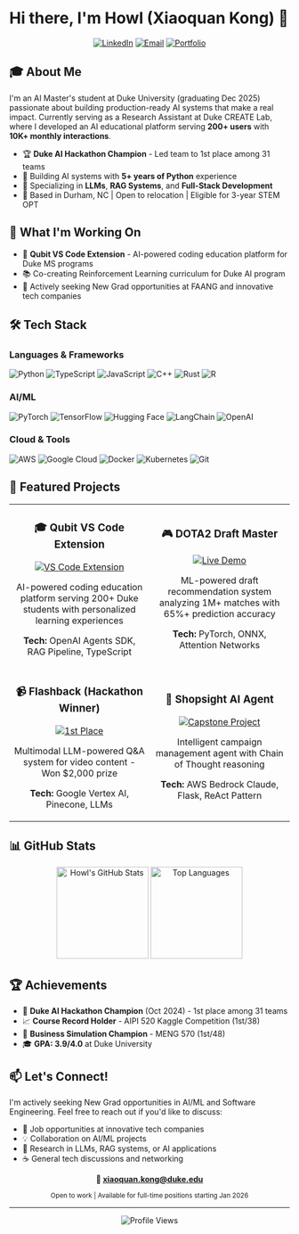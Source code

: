 # Hi there, I'm Howl (Xiaoquan Kong) 👋

<div align="center">
  
  [![LinkedIn](https://img.shields.io/badge/LinkedIn-0077B5?style=for-the-badge&logo=linkedin&logoColor=white)](https://www.linkedin.com/in/xiaoquan-howl-kong/)
  [![Email](https://img.shields.io/badge/Email-D14836?style=for-the-badge&logo=gmail&logoColor=white)](mailto:xiaoquan.kong@duke.edu)
  [![Portfolio](https://img.shields.io/badge/Portfolio-000000?style=for-the-badge&logo=About.me&logoColor=white)](https://your-portfolio-site.com)
  
</div>

## 🎓 About Me

I'm an AI Master's student at Duke University (graduating Dec 2025) passionate about building production-ready AI systems that make a real impact. Currently serving as a Research Assistant at Duke CREATE Lab, where I developed an AI educational platform serving **200+ users** with **10K+ monthly interactions**.

- 🏆 **Duke AI Hackathon Champion** - Led team to 1st place among 31 teams
- 🚀 Building AI systems with **5+ years of Python** experience
- 🤖 Specializing in **LLMs**, **RAG Systems**, and **Full-Stack Development**
- 📍 Based in Durham, NC | Open to relocation | Eligible for 3-year STEM OPT

## 💼 What I'm Working On

- 🔨 **Qubit VS Code Extension** - AI-powered coding education platform for Duke MS programs
- 📚 Co-creating Reinforcement Learning curriculum for Duke AI program
- 🎯 Actively seeking New Grad opportunities at FAANG and innovative tech companies

## 🛠️ Tech Stack

### Languages & Frameworks
![Python](https://img.shields.io/badge/Python-3776AB?style=flat-square&logo=python&logoColor=white)
![TypeScript](https://img.shields.io/badge/TypeScript-007ACC?style=flat-square&logo=typescript&logoColor=white)
![JavaScript](https://img.shields.io/badge/JavaScript-F7DF1E?style=flat-square&logo=javascript&logoColor=black)
![C++](https://img.shields.io/badge/C++-00599C?style=flat-square&logo=c%2B%2B&logoColor=white)
![Rust](https://img.shields.io/badge/Rust-000000?style=flat-square&logo=rust&logoColor=white)
![R](https://img.shields.io/badge/R-276DC3?style=flat-square&logo=r&logoColor=white)

### AI/ML
![PyTorch](https://img.shields.io/badge/PyTorch-EE4C2C?style=flat-square&logo=pytorch&logoColor=white)
![TensorFlow](https://img.shields.io/badge/TensorFlow-FF6F00?style=flat-square&logo=tensorflow&logoColor=white)
![Hugging Face](https://img.shields.io/badge/Hugging%20Face-FFD21E?style=flat-square&logo=huggingface&logoColor=black)
![LangChain](https://img.shields.io/badge/LangChain-1C3C3C?style=flat-square&logo=langchain&logoColor=white)
![OpenAI](https://img.shields.io/badge/OpenAI-412991?style=flat-square&logo=openai&logoColor=white)

### Cloud & Tools
![AWS](https://img.shields.io/badge/AWS-232F3E?style=flat-square&logo=amazon-aws&logoColor=white)
![Google Cloud](https://img.shields.io/badge/Google%20Cloud-4285F4?style=flat-square&logo=google-cloud&logoColor=white)
![Docker](https://img.shields.io/badge/Docker-2496ED?style=flat-square&logo=docker&logoColor=white)
![Kubernetes](https://img.shields.io/badge/Kubernetes-326CE5?style=flat-square&logo=kubernetes&logoColor=white)
![Git](https://img.shields.io/badge/Git-F05032?style=flat-square&logo=git&logoColor=white)

## 🚀 Featured Projects

<table>
  <tr>
    <td width="50%">
      <h3 align="center">🎓 Qubit VS Code Extension</h3>
      <p align="center">
        <a href="https://marketplace.visualstudio.com/items?itemName=DukeCREATE.qubit">
          <img src="https://img.shields.io/badge/VS%20Code-Extension-blue?style=for-the-badge&logo=visual-studio-code" alt="VS Code Extension">
        </a>
      </p>
      <p align="center">AI-powered coding education platform serving 200+ Duke students with personalized learning experiences</p>
      <p align="center">
        <strong>Tech:</strong> OpenAI Agents SDK, RAG Pipeline, TypeScript
      </p>
    </td>
    <td width="50%">
      <h3 align="center">🎮 DOTA2 Draft Master</h3>
      <p align="center">
        <a href="https://dota2.deep-learning.online">
          <img src="https://img.shields.io/badge/Live-Demo-success?style=for-the-badge" alt="Live Demo">
        </a>
      </p>
      <p align="center">ML-powered draft recommendation system analyzing 1M+ matches with 65%+ prediction accuracy</p>
      <p align="center">
        <strong>Tech:</strong> PyTorch, ONNX, Attention Networks
      </p>
    </td>
  </tr>
  <tr>
    <td width="50%">
      <h3 align="center">📹 Flashback (Hackathon Winner)</h3>
      <p align="center">
        <a href="https://devpost.com/software/flashback-o0jzlk">
          <img src="https://img.shields.io/badge/🏆-1st%20Place-gold?style=for-the-badge" alt="1st Place">
        </a>
      </p>
      <p align="center">Multimodal LLM-powered Q&A system for video content - Won $2,000 prize</p>
      <p align="center">
        <strong>Tech:</strong> Google Vertex AI, Pinecone, LLMs
      </p>
    </td>
    <td width="50%">
      <h3 align="center">🤖 Shopsight AI Agent</h3>
      <p align="center">
        <a href="https://www.shopsight.co/">
          <img src="https://img.shields.io/badge/Capstone-Project-orange?style=for-the-badge" alt="Capstone Project">
        </a>
      </p>
      <p align="center">Intelligent campaign management agent with Chain of Thought reasoning</p>
      <p align="center">
        <strong>Tech:</strong> AWS Bedrock Claude, Flask, ReAct Pattern
      </p>
    </td>
  </tr>
</table>

## 📊 GitHub Stats

<div align="center">
  <img src="https://github-readme-stats.vercel.app/api?username=howlanderson&show_icons=true&theme=tokyonight&hide_border=true" alt="Howl's GitHub Stats" height="165">
  <img src="https://github-readme-stats.vercel.app/api/top-langs/?username=howlanderson&layout=compact&theme=tokyonight&hide_border=true" alt="Top Languages" height="165">
</div>

## 🏆 Achievements

- 🥇 **Duke AI Hackathon Champion** (Oct 2024) - 1st place among 31 teams
- 📈 **Course Record Holder** - AIPI 520 Kaggle Competition (1st/38)
- 🎯 **Business Simulation Champion** - MENG 570 (1st/48)
- 🎓 **GPA: 3.9/4.0** at Duke University

## 📫 Let's Connect!

I'm actively seeking New Grad opportunities in AI/ML and Software Engineering. Feel free to reach out if you'd like to discuss:

- 🤝 Job opportunities at innovative tech companies
- 💡 Collaboration on AI/ML projects
- 🔬 Research in LLMs, RAG systems, or AI applications
- ☕ General tech discussions and networking

<div align="center">
  
  **📧 xiaoquan.kong@duke.edu**
  
  <sub>Open to work | Available for full-time positions starting Jan 2026</sub>
  
</div>

---

<div align="center">
  <img src="https://komarev.com/ghpvc/?username=howlanderson&color=blue&style=flat-square" alt="Profile Views">
</div>
